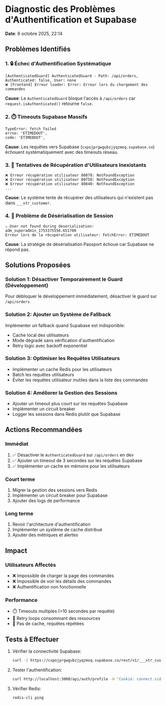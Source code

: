 # Diagnostic des Problèmes d'Authentification et Supabase

**Date**: 8 octobre 2025, 22:14

## Problèmes Identifiés

### 1. 🔒 Échec d'Authentification Systématique
```
[AuthenticatedGuard] AuthenticatedGuard - Path: /api/orders, Authenticated: false, User: none
❌ [Frontend] Erreur loader: Error: Erreur lors du chargement des commandes
```

**Cause**: Le `AuthenticatedGuard` bloque l'accès à `/api/orders` car `request.isAuthenticated()` retourne `false`.

### 2. ⏱️ Timeouts Supabase Massifs
```
TypeError: fetch failed
errno: 'ETIMEDOUT',
code: 'ETIMEDOUT',
```

**Cause**: Les requêtes vers Supabase (`cxpojprgwgubzjyqzmoq.supabase.co`) échouent systématiquement avec des timeouts réseau.

### 3. 👤 Tentatives de Récupération d'Utilisateurs Inexistants
```
❌ Erreur récupération utilisateur 80878: NotFoundException
❌ Erreur récupération utilisateur 80758: NotFoundException
❌ Erreur récupération utilisateur 80840: NotFoundException
...
```

**Cause**: Le système tente de récupérer des utilisateurs qui n'existent pas dans `___xtr_customer`.

### 4. 🔄 Problème de Désérialisation de Session
```
⚠️ User not found during deserialization: adm_superadmin_1753375556.651700
Erreur lors de la récupération utilisateur: FetchError: ETIMEDOUT
```

**Cause**: La stratégie de désérialisation Passport échoue car Supabase ne répond pas.

## Solutions Proposées

### Solution 1: Désactiver Temporairement le Guard (Développement)

Pour débloquer le développement immédiatement, désactiver le guard sur `/api/orders`.

### Solution 2: Ajouter un Système de Fallback

Implémenter un fallback quand Supabase est indisponible:
- Cache local des utilisateurs
- Mode dégradé sans vérification d'authentification
- Retry logic avec backoff exponentiel

### Solution 3: Optimiser les Requêtes Utilisateurs

- Implémenter un cache Redis pour les utilisateurs
- Batch les requêtes utilisateurs
- Éviter les requêtes utilisateur inutiles dans la liste des commandes

### Solution 4: Améliorer la Gestion des Sessions

- Ajouter un timeout plus court sur les requêtes Supabase
- Implémenter un circuit breaker
- Logger les sessions dans Redis plutôt que Supabase

## Actions Recommandées

### Immédiat
1. ✅ Désactiver le `AuthenticatedGuard` sur `/api/orders` en dev
2. ✅ Ajouter un timeout de 3 secondes sur les requêtes Supabase
3. ✅ Implémenter un cache en mémoire pour les utilisateurs

### Court terme
1. Migrer la gestion des sessions vers Redis
2. Implémenter un circuit breaker pour Supabase
3. Ajouter des logs de performance

### Long terme
1. Revoir l'architecture d'authentification
2. Implémenter un système de cache distribué
3. Ajouter des métriques et alertes

## Impact

### Utilisateurs Affectés
- ❌ Impossible de charger la page des commandes
- ❌ Impossible de voir les détails des commandes
- ❌ Authentification non fonctionnelle

### Performance
- ⏱️ Timeouts multiples (>10 secondes par requête)
- 🔄 Retry loops consommant des ressources
- 💾 Pas de cache, requêtes répétées

## Tests à Effectuer

1. Vérifier la connectivité Supabase:
   ```bash
   curl -I https://cxpojprgwgubzjyqzmoq.supabase.co/rest/v1/___xtr_customer
   ```

2. Tester l'authentification:
   ```bash
   curl http://localhost:3000/api/auth/profile -H "Cookie: connect.sid=..."
   ```

3. Vérifier Redis:
   ```bash
   redis-cli ping
   ```
